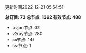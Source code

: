 更新时间2022-12-21 05:54:51

**总订阅: 73**
**总节点: 1362**
**有效节点: 488**
- trojan节点: 62
- v2ray节点: 280
- ss节点: 145
- ssr节点: 1
